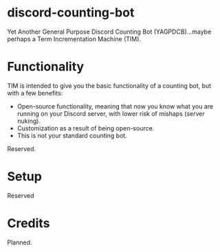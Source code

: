 # discord-counting-bot
Yet Another General Purpose Discord Counting Bot (YAGPDCB)...maybe perhaps a Term Incrementation Machine (TIM).

# Functionality

TIM is intended to give you the basic functionality of a counting bot, but with a few benefits:
* Open-source functionality, meaning that now you know what you are running on your Discord server, with lower risk of mishaps (server nuking).
* Customization as a result of being open-source.
* This is not your standard counting bot.

Reserved.

# Setup

Reserved

# Credits

Planned.
